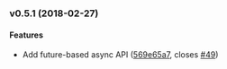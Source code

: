 <a name="v0.5.1"></a>
### v0.5.1 (2018-02-27)

#### Features

*   Add future-based async API ([569e65a7](569e65a7), closes [#49](49))



